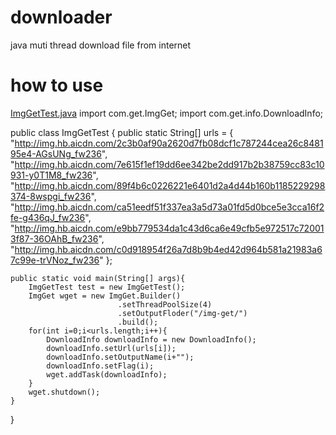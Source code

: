 downloader
==========

java muti thread download file from internet


how to use
==========
[ImgGetTest.java](https://github.com/kai-wang-john/http-get/blob/master/test/com/get/test/ImgGetTest.java)
  import com.get.ImgGet;
  import com.get.info.DownloadInfo;
  
  public class ImgGetTest {
  	public static String[] urls = {
  			"http://img.hb.aicdn.com/2c3b0af90a2620d7fb08dcf1c787244cea26c848195e4-AGsUNg_fw236",
  			"http://img.hb.aicdn.com/7e615f1ef19dd6ee342be2dd917b2b38759cc83c10931-y0T1M8_fw236",
  			"http://img.hb.aicdn.com/89f4b6c0226221e6401d2a4d44b160b1185229298374-8wspgi_fw236",
  			"http://img.hb.aicdn.com/ca51eedf51f337ea3a5d73a01fd5d0bce5e3cca16f2fe-g436qJ_fw236",
  			"http://img.hb.aicdn.com/e9bb779534da1c43d6ca6e49cfb5e972517c720013f87-36OAhB_fw236",
  			"http://img.hb.aicdn.com/c0d918954f26a7d8b9b4ed42d964b581a21983a67c99e-trVNoz_fw236"
  	};
  
  	public static void main(String[] args){
  		ImgGetTest test = new ImgGetTest();
  		ImgGet wget = new ImgGet.Builder()
  							.setThreadPoolSize(4)
  							.setOutputFloder("/img-get/")
  							.build();
  		for(int i=0;i<urls.length;i++){
  			DownloadInfo downloadInfo = new DownloadInfo();
  			downloadInfo.setUrl(urls[i]);
  			downloadInfo.setOutputName(i+"");
  			downloadInfo.setFlag(i);
  			wget.addTask(downloadInfo);
  		}
  		wget.shutdown();
  	}
  }
